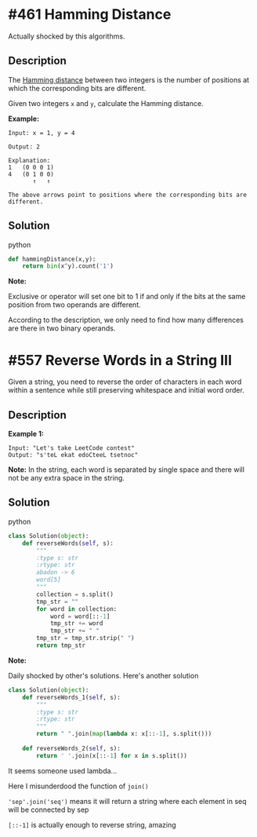 # #461 Hamming Distance

Actually shocked by this algorithms.

## Description

The [Hamming distance](https://en.wikipedia.org/wiki/Hamming_distance) between two integers is the number of positions at which the corresponding bits are different.

Given two integers `x` and `y`, calculate the Hamming distance.

**Example:**

```
Input: x = 1, y = 4

Output: 2

Explanation:
1   (0 0 0 1)
4   (0 1 0 0)
       ↑   ↑

The above arrows point to positions where the corresponding bits are different.
```

## Solution

python

```python
def hammingDistance(x,y):
    return bin(x^y).count('1')
```

**Note:**

Exclusive or operator will set one bit to 1 if and only if the bits at the same position from two operands are different.

According to the description, we only need to find how many differences are there in two binary operands.

# #557 Reverse Words in a String III

Given a string, you need to reverse the order of characters in each word within a sentence while still preserving whitespace and initial word order.

## Description

**Example 1:**

```
Input: "Let's take LeetCode contest"
Output: "s'teL ekat edoCteeL tsetnoc"

```

**Note:** In the string, each word is separated by single space and there will not be any extra space in the string.

## Solution

python

```python
class Solution(object):
    def reverseWords(self, s):
        """
        :type s: str
        :rtype: str
        abadon -> 6
        word[5]
        """
        collection = s.split()
        tmp_str = ""
        for word in collection:
            word = word[::-1]
            tmp_str += word
            tmp_str += " "
        tmp_str = tmp_str.strip(" ")
        return tmp_str
```

**Note:**

Daily shocked by other's solutions. Here's another solution

```python
class Solution(object):
    def reverseWords_1(self, s):
        """
        :type s: str
        :rtype: str
        """
        return " ".join(map(lambda x: x[::-1], s.split()))
    
    def reverseWords_2(self, s):
    	return ' '.join(x[::-1] for x in s.split())
```

It seems someone used lambda...

Here I misunderdood the function of `join()`

`'sep'.join('seq')` means it will return a string where each element in seq will be connected by sep

`[::-1]` is actually enough to reverse string, amazing